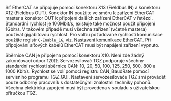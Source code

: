 Síť EtherCAT se připojuje pomocí konektoru X13 (Fieldbus IN) a konektoru X12 (Fieldbus OUT).
Konektor IN použijte ve směru k zařízení EtherCAT master a konektor OUT k připojení dalších zařízení EtherCAT v řetězci.
Standardní rychlost je 100Mbit/s, existuje také možnost použít připojení 1Gbit/s.
V takovém případě musí všechna zařízení (včetně mastera) používat gigabitovou rychlost.
Pro volbu požadované rychlosti komunikace použijte registr `C-Enable_1G`, viz. [Nastavení komunikace EtherCAT](../../COEFW/md/EtherCAT.md#ECATcommSettings).
Při připojování síťových kabelů EtherCAT musí být napájení zařízení vypnuto.   

Sběrnice CAN je připojena pomocí konektoru X10. Není zde žádný zakončovací odpor 120Ω.
Servozesilovač TGZ podporuje všechny standardní rychlosti sběrnice CAN: 10, 20, 50, 100, 125, 250, 500, 800 a 1000 Kbit/s. Rychlost se volí pomocí registru CAN_BaudRate pomocí servisního programu TGZ_GUI.
Nastavení servozesilovače TGZ smí provádět pouze odborný pracovník s dostatečnými znalostmi techniky pohonů. Všechna elektrická zapojení musí být provedena v souladu s uživatelskou příručkou TGZ.